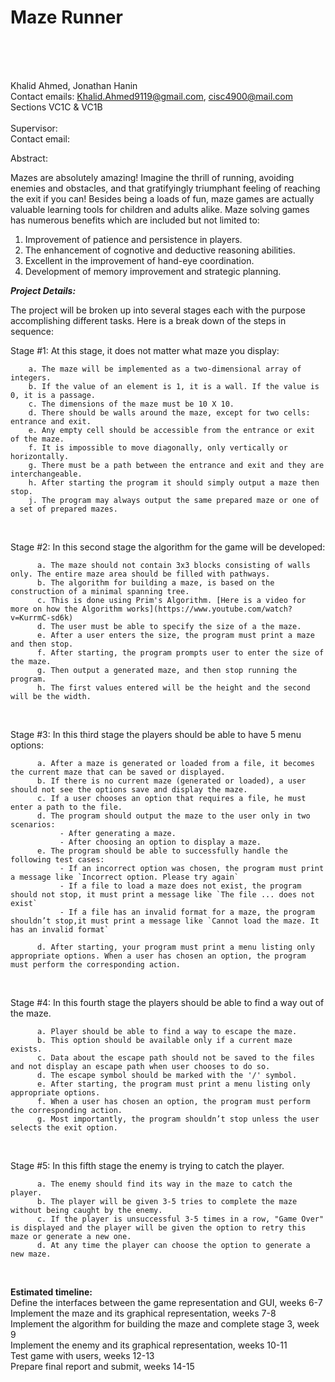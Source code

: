 <h1>Maze Runner</h1>
<br/>
<br/>
<br/>

Khalid Ahmed, Jonathan Hanin
<br/>
Contact emails: Khalid.Ahmed9119@gmail.com, cisc4900@mail.com
<br/>
Sections VC1C & VC1B
<br/>
<br/>
Supervisor:
<br/>
Contact email:



Abstract:

Mazes are absolutely amazing! Imagine the thrill of running, avoiding enemies and obstacles,
and that gratifyingly triumphant feeling of reaching the exit if you can! Besides being a loads of fun,
maze games are actually valuable learning tools for children and adults alike.
Maze solving games has numerous benefits which are included but not limited to:
1) Improvement of patience and persistence in players.
2) The enhancement of cognotive and deductive reasoning abilities.
3) Excellent in the improvement of hand-eye coordination.
4) Development of memory improvement and strategic planning.

***Project Details:***

The project will be broken up into several stages each with the purpose accomplishing different tasks.
Here is a break down of the steps in sequence:
<br/>

Stage #1: At this stage, it does not matter what maze you display:
      
        a. The maze will be implemented as a two-dimensional array of integers.
        b. If the value of an element is 1, it is a wall. If the value is 0, it is a passage.
        c. The dimensions of the maze must be 10 X 10.
        d. There should be walls around the maze, except for two cells: entrance and exit.
        e. Any empty cell should be accessible from the entrance or exit of the maze.
        f. It is impossible to move diagonally, only vertically or horizontally.
        g. There must be a path between the entrance and exit and they are interchangeable.
        h. After starting the program it should simply output a maze then stop.
        j. The program may always output the same prepared maze or one of a set of prepared mazes.
<br/>

Stage #2: In this second stage the algorithm for the game will be developed:
          
          a. The maze should not contain 3x3 blocks consisting of walls only. The entire maze area should be filled with pathways.
          b. The algorithm for building a maze, is based on the construction of a minimal spanning tree.
          c. This is done using Prim's Algorithm. [Here is a video for more on how the Algorithm works](https://www.youtube.com/watch?v=KurrmC-sd6k)
          d. The user must be able to specify the size of a the maze.
          e. After a user enters the size, the program must print a maze and then stop.
          f. After starting, the program prompts user to enter the size of the maze. 
          g. Then output a generated maze, and then stop running the program.
          h. The first values entered will be the height and the second will be the width.
          
<br/>

Stage #3: In this third stage the players should be able to have 5 menu options:

          a. After a maze is generated or loaded from a file, it becomes the current maze that can be saved or displayed.
          b. If there is no current maze (generated or loaded), a user should not see the options save and display the maze.
          c. If a user chooses an option that requires a file, he must enter a path to the file.
          d. The program should output the maze to the user only in two scenarios:
               - After generating a maze.
               - After choosing an option to display a maze.
          e. The program should be able to successfully handle the following test cases:
               - If an incorrect option was chosen, the program must print a message like `Incorrect option. Please try again`
               - If a file to load a maze does not exist, the program should not stop, it must print a message like `The file ... does not exist`
               - If a file has an invalid format for a maze, the program shouldn’t stop,it must print a message like `Cannot load the maze. It has an invalid format`

          d. After starting, your program must print a menu listing only appropriate options. When a user has chosen an option, the program must perform the corresponding action.
          
<br/>

Stage #4: In this fourth stage the players should be able to find a way out of the maze.

          a. Player should be able to find a way to escape the maze.
          b. This option should be available only if a current maze exists.
          c. Data about the escape path should not be saved to the files and not display an escape path when user chooses to do so.
          d. The escape symbol should be marked with the '/' symbol.
          e. After starting, the program must print a menu listing only appropriate options.
          f. When a user has chosen an option, the program must perform the corresponding action.
          g. Most importantly, the program shouldn’t stop unless the user selects the exit option.
          
<br/>
     
Stage #5: In this fifth stage the enemy is trying to catch the player.

          a. The enemy should find its way in the maze to catch the player.
          b. The player will be given 3-5 tries to complete the maze without being caught by the enemy.
          c. If the player is unsuccessful 3-5 times in a row, "Game Over" is displayed and the player will be given the option to retry this maze or generate a new one.
          d. At any time the player can choose the option to generate a new maze.
          
<br/>
          
**Estimated timeline:**<br/>
Define the interfaces between the game representation and GUI, weeks 6-7<br/>
Implement the maze and its graphical representation, weeks 7-8<br/>
Implement the algorithm for building the maze and complete stage 3, week 9<br/>
Implement the enemy and its graphical representation, weeks 10-11<br/>
Test game with users, weeks 12-13<br/>
Prepare final report and submit, weeks 14-15

